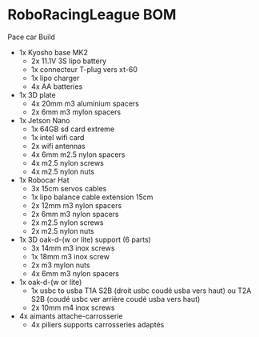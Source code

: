# RoboRacingLeague BOM

Pace car Build

- 1x Kyosho base MK2
  - 2x 11.1V 3S lipo battery
  - 1x connecteur T-plug vers xt-60
  - 1x lipo charger
  - 4x AA batteries
- 1x 3D plate
  - 4x 20mm m3 aluminium spacers
  - 2x 6mm m3 mylon spacers
- 1x Jetson Nano
  - 1x 64GB sd card extreme
  - 1x intel wifi card
  - 2x wifi antennas
  - 4x 6mm m2.5 nylon spacers
  - 4x m2.5 nylon screws
  - 4x m2.5 nylon nuts
- 1x Robocar Hat
  - 3x 15cm servos cables
  - 1x lipo balance cable extension 15cm
  - 2x 12mm m3 nylon spacers
  - 2x 6mm m3 nylon spacers
  - 2x m2.5 nylon screws
  - 2x m2.5 nylon nuts
- 1x 3D oak-d-(w or lite) support (6 parts)
  - 3x 14mm m3 inox screws
  - 1x 18mm m3 inox screw
  - 2x m3 mylon nuts
  - 4x 6mm m3 nylon spacers
- 1x oak-d-(w or lite)
  - 1x usbc to usba  T1A S2B (droit usbc coudé usba vers haut) ou T2A S2B (coudé usbc ver arrière coudé usba vers haut)
  - 2x 10mm m4 inox screws
- 4x aimants attache-carrosserie
  - 4x piliers supports carrosseries adaptés
